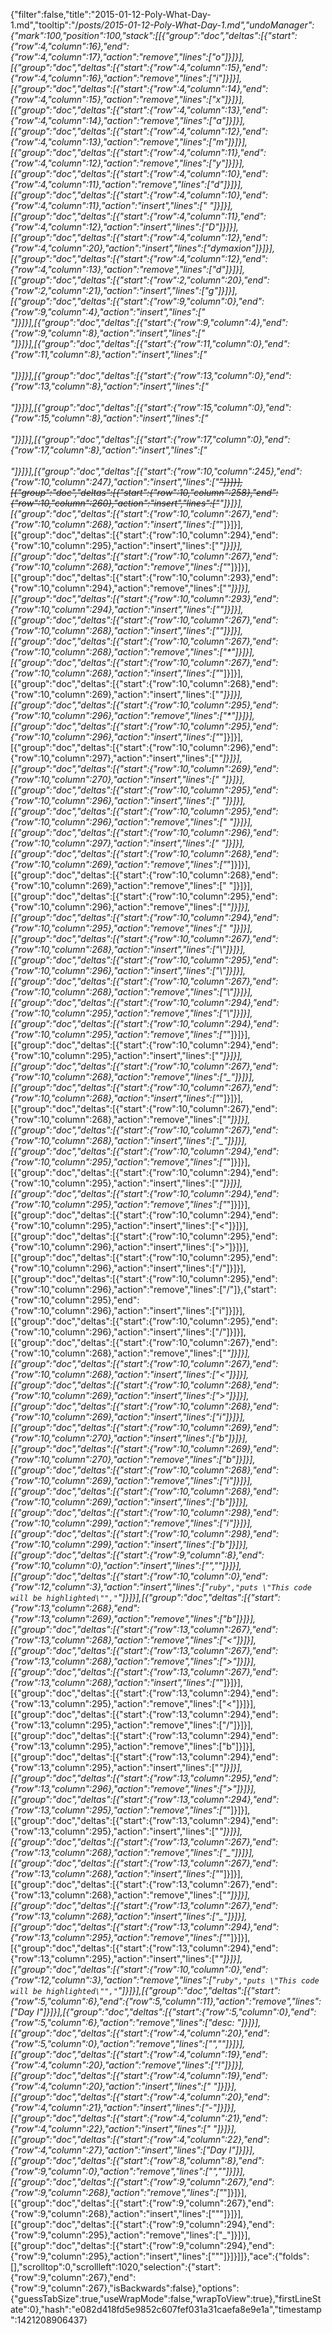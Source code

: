 {"filter":false,"title":"2015-01-12-Poly-What-Day-1.md","tooltip":"/_posts/2015-01-12-Poly-What-Day-1.md","undoManager":{"mark":100,"position":100,"stack":[[{"group":"doc","deltas":[{"start":{"row":4,"column":16},"end":{"row":4,"column":17},"action":"remove","lines":["o"]}]}],[{"group":"doc","deltas":[{"start":{"row":4,"column":15},"end":{"row":4,"column":16},"action":"remove","lines":["i"]}]}],[{"group":"doc","deltas":[{"start":{"row":4,"column":14},"end":{"row":4,"column":15},"action":"remove","lines":["x"]}]}],[{"group":"doc","deltas":[{"start":{"row":4,"column":13},"end":{"row":4,"column":14},"action":"remove","lines":["a"]}]}],[{"group":"doc","deltas":[{"start":{"row":4,"column":12},"end":{"row":4,"column":13},"action":"remove","lines":["m"]}]}],[{"group":"doc","deltas":[{"start":{"row":4,"column":11},"end":{"row":4,"column":12},"action":"remove","lines":["y"]}]}],[{"group":"doc","deltas":[{"start":{"row":4,"column":10},"end":{"row":4,"column":11},"action":"remove","lines":["d"]}]}],[{"group":"doc","deltas":[{"start":{"row":4,"column":10},"end":{"row":4,"column":11},"action":"insert","lines":[" "]}]}],[{"group":"doc","deltas":[{"start":{"row":4,"column":11},"end":{"row":4,"column":12},"action":"insert","lines":["D"]}]}],[{"group":"doc","deltas":[{"start":{"row":4,"column":12},"end":{"row":4,"column":20},"action":"insert","lines":["dymaxion"]}]}],[{"group":"doc","deltas":[{"start":{"row":4,"column":12},"end":{"row":4,"column":13},"action":"remove","lines":["d"]}]}],[{"group":"doc","deltas":[{"start":{"row":2,"column":20},"end":{"row":2,"column":21},"action":"insert","lines":["g"]}]}],[{"group":"doc","deltas":[{"start":{"row":9,"column":0},"end":{"row":9,"column":4},"action":"insert","lines":["<br>"]}]}],[{"group":"doc","deltas":[{"start":{"row":9,"column":4},"end":{"row":9,"column":8},"action":"insert","lines":["<br>"]}]}],[{"group":"doc","deltas":[{"start":{"row":11,"column":0},"end":{"row":11,"column":8},"action":"insert","lines":["<br><br>"]}]}],[{"group":"doc","deltas":[{"start":{"row":13,"column":0},"end":{"row":13,"column":8},"action":"insert","lines":["<br><br>"]}]}],[{"group":"doc","deltas":[{"start":{"row":15,"column":0},"end":{"row":15,"column":8},"action":"insert","lines":["<br><br>"]}]}],[{"group":"doc","deltas":[{"start":{"row":17,"column":0},"end":{"row":17,"column":8},"action":"insert","lines":["<br><br>"]}]}],[{"group":"doc","deltas":[{"start":{"row":10,"column":245},"end":{"row":10,"column":247},"action":"insert","lines":["~~"]}]}],[{"group":"doc","deltas":[{"start":{"row":10,"column":258},"end":{"row":10,"column":260},"action":"insert","lines":["~~"]}]}],[{"group":"doc","deltas":[{"start":{"row":10,"column":267},"end":{"row":10,"column":268},"action":"insert","lines":["_"]}]}],[{"group":"doc","deltas":[{"start":{"row":10,"column":294},"end":{"row":10,"column":295},"action":"insert","lines":["_"]}]}],[{"group":"doc","deltas":[{"start":{"row":10,"column":267},"end":{"row":10,"column":268},"action":"remove","lines":["_"]}]}],[{"group":"doc","deltas":[{"start":{"row":10,"column":293},"end":{"row":10,"column":294},"action":"remove","lines":["_"]}]}],[{"group":"doc","deltas":[{"start":{"row":10,"column":293},"end":{"row":10,"column":294},"action":"insert","lines":["*"]}]}],[{"group":"doc","deltas":[{"start":{"row":10,"column":267},"end":{"row":10,"column":268},"action":"insert","lines":["*"]}]}],[{"group":"doc","deltas":[{"start":{"row":10,"column":267},"end":{"row":10,"column":268},"action":"remove","lines":["*"]}]}],[{"group":"doc","deltas":[{"start":{"row":10,"column":267},"end":{"row":10,"column":268},"action":"insert","lines":["_"]}]}],[{"group":"doc","deltas":[{"start":{"row":10,"column":268},"end":{"row":10,"column":269},"action":"insert","lines":["_"]}]}],[{"group":"doc","deltas":[{"start":{"row":10,"column":295},"end":{"row":10,"column":296},"action":"remove","lines":["*"]}]}],[{"group":"doc","deltas":[{"start":{"row":10,"column":295},"end":{"row":10,"column":296},"action":"insert","lines":["_"]}]}],[{"group":"doc","deltas":[{"start":{"row":10,"column":296},"end":{"row":10,"column":297},"action":"insert","lines":["_"]}]}],[{"group":"doc","deltas":[{"start":{"row":10,"column":269},"end":{"row":10,"column":270},"action":"insert","lines":[" "]}]}],[{"group":"doc","deltas":[{"start":{"row":10,"column":295},"end":{"row":10,"column":296},"action":"insert","lines":[" "]}]}],[{"group":"doc","deltas":[{"start":{"row":10,"column":295},"end":{"row":10,"column":296},"action":"remove","lines":[" "]}]}],[{"group":"doc","deltas":[{"start":{"row":10,"column":296},"end":{"row":10,"column":297},"action":"insert","lines":[" "]}]}],[{"group":"doc","deltas":[{"start":{"row":10,"column":268},"end":{"row":10,"column":269},"action":"remove","lines":["_"]}]}],[{"group":"doc","deltas":[{"start":{"row":10,"column":268},"end":{"row":10,"column":269},"action":"remove","lines":[" "]}]}],[{"group":"doc","deltas":[{"start":{"row":10,"column":295},"end":{"row":10,"column":296},"action":"remove","lines":["_"]}]}],[{"group":"doc","deltas":[{"start":{"row":10,"column":294},"end":{"row":10,"column":295},"action":"remove","lines":[" "]}]}],[{"group":"doc","deltas":[{"start":{"row":10,"column":267},"end":{"row":10,"column":268},"action":"insert","lines":["\\"]}]}],[{"group":"doc","deltas":[{"start":{"row":10,"column":295},"end":{"row":10,"column":296},"action":"insert","lines":["\\"]}]}],[{"group":"doc","deltas":[{"start":{"row":10,"column":267},"end":{"row":10,"column":268},"action":"remove","lines":["\\"]}]}],[{"group":"doc","deltas":[{"start":{"row":10,"column":294},"end":{"row":10,"column":295},"action":"remove","lines":["\\"]}]}],[{"group":"doc","deltas":[{"start":{"row":10,"column":294},"end":{"row":10,"column":295},"action":"remove","lines":["_"]}]}],[{"group":"doc","deltas":[{"start":{"row":10,"column":294},"end":{"row":10,"column":295},"action":"insert","lines":["*"]}]}],[{"group":"doc","deltas":[{"start":{"row":10,"column":267},"end":{"row":10,"column":268},"action":"remove","lines":["_"]}]}],[{"group":"doc","deltas":[{"start":{"row":10,"column":267},"end":{"row":10,"column":268},"action":"insert","lines":["*"]}]}],[{"group":"doc","deltas":[{"start":{"row":10,"column":267},"end":{"row":10,"column":268},"action":"remove","lines":["*"]}]}],[{"group":"doc","deltas":[{"start":{"row":10,"column":267},"end":{"row":10,"column":268},"action":"insert","lines":["_"]}]}],[{"group":"doc","deltas":[{"start":{"row":10,"column":294},"end":{"row":10,"column":295},"action":"remove","lines":["*"]}]}],[{"group":"doc","deltas":[{"start":{"row":10,"column":294},"end":{"row":10,"column":295},"action":"insert","lines":["_"]}]}],[{"group":"doc","deltas":[{"start":{"row":10,"column":294},"end":{"row":10,"column":295},"action":"remove","lines":["_"]}]}],[{"group":"doc","deltas":[{"start":{"row":10,"column":294},"end":{"row":10,"column":295},"action":"insert","lines":["<"]}]}],[{"group":"doc","deltas":[{"start":{"row":10,"column":295},"end":{"row":10,"column":296},"action":"insert","lines":[">"]}]}],[{"group":"doc","deltas":[{"start":{"row":10,"column":295},"end":{"row":10,"column":296},"action":"insert","lines":["/"]}]}],[{"group":"doc","deltas":[{"start":{"row":10,"column":295},"end":{"row":10,"column":296},"action":"remove","lines":["/"]},{"start":{"row":10,"column":295},"end":{"row":10,"column":296},"action":"insert","lines":["i"]}]}],[{"group":"doc","deltas":[{"start":{"row":10,"column":295},"end":{"row":10,"column":296},"action":"insert","lines":["/"]}]}],[{"group":"doc","deltas":[{"start":{"row":10,"column":267},"end":{"row":10,"column":268},"action":"remove","lines":["_"]}]}],[{"group":"doc","deltas":[{"start":{"row":10,"column":267},"end":{"row":10,"column":268},"action":"insert","lines":["<"]}]}],[{"group":"doc","deltas":[{"start":{"row":10,"column":268},"end":{"row":10,"column":269},"action":"insert","lines":[">"]}]}],[{"group":"doc","deltas":[{"start":{"row":10,"column":268},"end":{"row":10,"column":269},"action":"insert","lines":["i"]}]}],[{"group":"doc","deltas":[{"start":{"row":10,"column":269},"end":{"row":10,"column":270},"action":"insert","lines":["b"]}]}],[{"group":"doc","deltas":[{"start":{"row":10,"column":269},"end":{"row":10,"column":270},"action":"remove","lines":["b"]}]}],[{"group":"doc","deltas":[{"start":{"row":10,"column":268},"end":{"row":10,"column":269},"action":"remove","lines":["i"]}]}],[{"group":"doc","deltas":[{"start":{"row":10,"column":268},"end":{"row":10,"column":269},"action":"insert","lines":["b"]}]}],[{"group":"doc","deltas":[{"start":{"row":10,"column":298},"end":{"row":10,"column":299},"action":"remove","lines":["i"]}]}],[{"group":"doc","deltas":[{"start":{"row":10,"column":298},"end":{"row":10,"column":299},"action":"insert","lines":["b"]}]}],[{"group":"doc","deltas":[{"start":{"row":9,"column":8},"end":{"row":10,"column":0},"action":"insert","lines":["",""]}]}],[{"group":"doc","deltas":[{"start":{"row":10,"column":0},"end":{"row":12,"column":3},"action":"insert","lines":["```ruby","puts \"This code will be highlighted\"","```"]}]}],[{"group":"doc","deltas":[{"start":{"row":13,"column":268},"end":{"row":13,"column":269},"action":"remove","lines":["b"]}]}],[{"group":"doc","deltas":[{"start":{"row":13,"column":267},"end":{"row":13,"column":268},"action":"remove","lines":["<"]}]}],[{"group":"doc","deltas":[{"start":{"row":13,"column":267},"end":{"row":13,"column":268},"action":"remove","lines":[">"]}]}],[{"group":"doc","deltas":[{"start":{"row":13,"column":267},"end":{"row":13,"column":268},"action":"insert","lines":["_"]}]}],[{"group":"doc","deltas":[{"start":{"row":13,"column":294},"end":{"row":13,"column":295},"action":"remove","lines":["<"]}]}],[{"group":"doc","deltas":[{"start":{"row":13,"column":294},"end":{"row":13,"column":295},"action":"remove","lines":["/"]}]}],[{"group":"doc","deltas":[{"start":{"row":13,"column":294},"end":{"row":13,"column":295},"action":"remove","lines":["b"]}]}],[{"group":"doc","deltas":[{"start":{"row":13,"column":294},"end":{"row":13,"column":295},"action":"insert","lines":["_"]}]}],[{"group":"doc","deltas":[{"start":{"row":13,"column":295},"end":{"row":13,"column":296},"action":"remove","lines":[">"]}]}],[{"group":"doc","deltas":[{"start":{"row":13,"column":294},"end":{"row":13,"column":295},"action":"remove","lines":["_"]}]}],[{"group":"doc","deltas":[{"start":{"row":13,"column":294},"end":{"row":13,"column":295},"action":"insert","lines":["*"]}]}],[{"group":"doc","deltas":[{"start":{"row":13,"column":267},"end":{"row":13,"column":268},"action":"remove","lines":["_"]}]}],[{"group":"doc","deltas":[{"start":{"row":13,"column":267},"end":{"row":13,"column":268},"action":"insert","lines":["*"]}]}],[{"group":"doc","deltas":[{"start":{"row":13,"column":267},"end":{"row":13,"column":268},"action":"remove","lines":["*"]}]}],[{"group":"doc","deltas":[{"start":{"row":13,"column":267},"end":{"row":13,"column":268},"action":"insert","lines":["_"]}]}],[{"group":"doc","deltas":[{"start":{"row":13,"column":294},"end":{"row":13,"column":295},"action":"remove","lines":["*"]}]}],[{"group":"doc","deltas":[{"start":{"row":13,"column":294},"end":{"row":13,"column":295},"action":"insert","lines":["_"]}]}],[{"group":"doc","deltas":[{"start":{"row":10,"column":0},"end":{"row":12,"column":3},"action":"remove","lines":["```ruby","puts \"This code will be highlighted\"","```"]}]}],[{"group":"doc","deltas":[{"start":{"row":5,"column":6},"end":{"row":5,"column":11},"action":"remove","lines":["Day I"]}]}],[{"group":"doc","deltas":[{"start":{"row":5,"column":0},"end":{"row":5,"column":6},"action":"remove","lines":["desc: "]}]}],[{"group":"doc","deltas":[{"start":{"row":4,"column":20},"end":{"row":5,"column":0},"action":"remove","lines":["",""]}]}],[{"group":"doc","deltas":[{"start":{"row":4,"column":19},"end":{"row":4,"column":20},"action":"remove","lines":["!"]}]}],[{"group":"doc","deltas":[{"start":{"row":4,"column":19},"end":{"row":4,"column":20},"action":"insert","lines":[" "]}]}],[{"group":"doc","deltas":[{"start":{"row":4,"column":20},"end":{"row":4,"column":21},"action":"insert","lines":["-"]}]}],[{"group":"doc","deltas":[{"start":{"row":4,"column":21},"end":{"row":4,"column":22},"action":"insert","lines":[" "]}]}],[{"group":"doc","deltas":[{"start":{"row":4,"column":22},"end":{"row":4,"column":27},"action":"insert","lines":["Day I"]}]}],[{"group":"doc","deltas":[{"start":{"row":8,"column":8},"end":{"row":9,"column":0},"action":"remove","lines":["",""]}]}],[{"group":"doc","deltas":[{"start":{"row":9,"column":267},"end":{"row":9,"column":268},"action":"remove","lines":["_"]}]}],[{"group":"doc","deltas":[{"start":{"row":9,"column":267},"end":{"row":9,"column":268},"action":"insert","lines":["\""]}]}],[{"group":"doc","deltas":[{"start":{"row":9,"column":294},"end":{"row":9,"column":295},"action":"remove","lines":["_"]}]}],[{"group":"doc","deltas":[{"start":{"row":9,"column":294},"end":{"row":9,"column":295},"action":"insert","lines":["\""]}]}]]},"ace":{"folds":[],"scrolltop":0,"scrollleft":1020,"selection":{"start":{"row":9,"column":267},"end":{"row":9,"column":267},"isBackwards":false},"options":{"guessTabSize":true,"useWrapMode":false,"wrapToView":true},"firstLineState":0},"hash":"e082d418fd5e9852c607fef031a31caefa8e9e1a","timestamp":1421208906437}